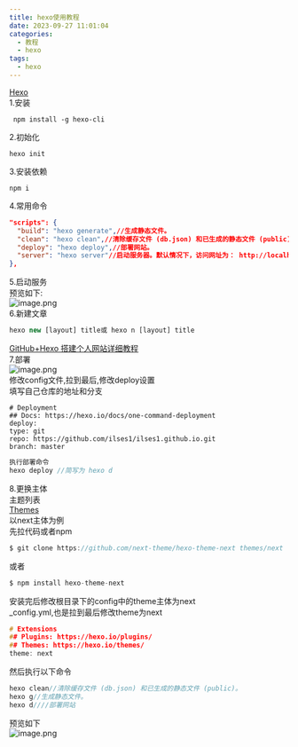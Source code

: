 ```yaml
---
title: hexo使用教程
date: 2023-09-27 11:01:04
categories:
  - 教程
  - hexo
tags:
  - hexo
---
```

[Hexo](https://hexo.io/zh-cn/index.html)<br />1.安装

```tsx
 npm install -g hexo-cli
```

2.初始化

```tsx
hexo init
```

3.安装依赖

```tsx
npm i
```

4.常用命令

```json
"scripts": {
  "build": "hexo generate",//生成静态文件。
  "clean": "hexo clean",//清除缓存文件 (db.json) 和已生成的静态文件 (public)。
  "deploy": "hexo deploy",//部署网站。
  "server": "hexo server"//启动服务器。默认情况下，访问网址为： http://localhost:4000/。
},
```

5.启动服务<br />预览如下:<br />![image.png](https://cdn.nlark.com/yuque/0/2023/png/32689472/1695715234542-94e0a0d0-b7a9-4f69-8109-2b27e9ff8b33.png#averageHue=%23d0cdc2&clientId=u26d2356b-8686-4&from=paste&height=694&id=ppwLB&originHeight=867&originWidth=1740&originalType=binary&ratio=1.25&rotation=0&showTitle=false&size=691303&status=done&style=none&taskId=uc9674062-56a0-459e-b458-efa99655c3f&title=&width=1392)<br />6.新建文章

```jsx
hexo new [layout] title或 hexo n [layout] title
```

[GitHub+Hexo 搭建个人网站详细教程](https://zhuanlan.zhihu.com/p/26625249)<br />7.部署<br />![image.png](https://cdn.nlark.com/yuque/0/2023/png/32689472/1695783421947-1e1c3c62-d5c6-4c1a-9654-00070e4d3b90.png#averageHue=%232a2a24&clientId=ud4a7299d-9004-4&from=paste&height=124&id=OOb0j&originHeight=155&originWidth=345&originalType=binary&ratio=1.25&rotation=0&showTitle=false&size=10728&status=done&style=none&taskId=u2e284011-9b48-46f7-b3f1-b00f3ffe426&title=&width=276)<br />修改config文件,拉到最后,修改deploy设置<br />填写自己仓库的地址和分支

```
# Deployment
## Docs: https://hexo.io/docs/one-command-deployment
deploy:
type: git
repo: https://github.com/ilses1/ilses1.github.io.git
branch: master

```

```c
执行部署命令
hexo deploy //简写为 hexo d
```

8.更换主体<br />主题列表<br />[Themes](https://hexo.io/themes/)<br />以next主体为例<br />先拉代码或者npm

```c
$ git clone https://github.com/next-theme/hexo-theme-next themes/next
```

或者

```c
$ npm install hexo-theme-next
```

安装完后修改根目录下的config中的theme主体为next<br />_config.yml,也是拉到最后修改theme为next

```c
# Extensions
## Plugins: https://hexo.io/plugins/
## Themes: https://hexo.io/themes/
theme: next

```

然后执行以下命令

```c
hexo clean//清除缓存文件 (db.json) 和已生成的静态文件 (public)。
hexo g//生成静态文件。
hexo d////部署网站
```

预览如下<br />![image.png](https://cdn.nlark.com/yuque/0/2023/png/32689472/1695785182231-e4907cda-ed15-44f6-b723-4d06df2a1fbe.png#averageHue=%23fdfdfd&clientId=ud4a7299d-9004-4&from=paste&height=653&id=u4a32cf4a&originHeight=816&originWidth=1534&originalType=binary&ratio=1.25&rotation=0&showTitle=false&size=44858&status=done&style=none&taskId=uf0a83771-389e-4b37-b0a3-86a8dc8b4e3&title=&width=1227.2)

